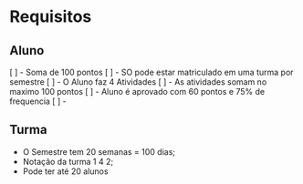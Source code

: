 # Requisitos

## Aluno

[  ] - Soma de 100 pontos
[  ] - SO pode estar matriculado em uma turma por semestre
[  ] - O Aluno faz 4 Atividades
[  ] - As atividades somam no maximo 100 pontos
[  ] - Aluno é aprovado com 60 pontos e 75% de frequencia
[  ] - 


## Turma

- O Semestre tem 20 semanas = 100 dias;
- Notação da turma 1 4 2;
- Pode ter até 20 alunos
